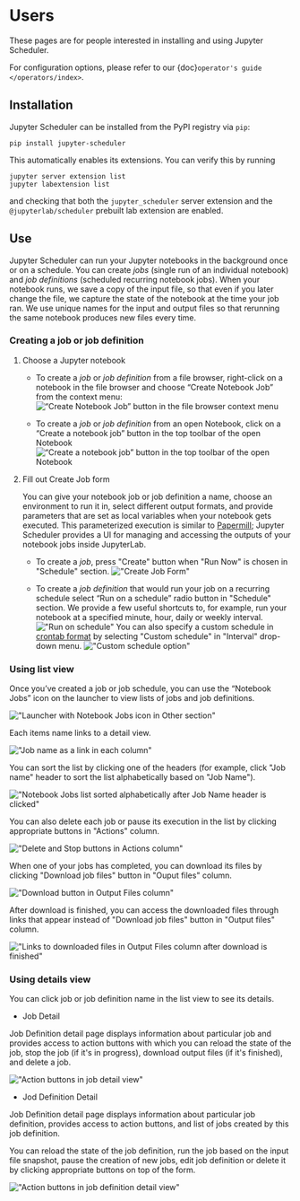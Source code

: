 # Users

These pages are for people interested in installing and using Jupyter Scheduler.

For configuration options, please refer to our {doc}`operator's guide </operators/index>`.

## Installation

Jupyter Scheduler can be installed from the PyPI registry via `pip`:

```
pip install jupyter-scheduler
```

This automatically enables its extensions. You can verify this by running

```
jupyter server extension list
jupyter labextension list
```

and checking that both the `jupyter_scheduler` server extension and the
`@jupyterlab/scheduler` prebuilt lab extension are enabled.

## Use

Jupyter Scheduler can run your Jupyter notebooks in the background once or on a schedule. You can create *jobs* (single run of an individual notebook) and *job definitions* (scheduled recurring notebook jobs). When your notebook runs, we save a copy of the input file, so that even if you later change the file, we capture the state of the notebook at the time your job ran. We use unique names for the input and output files so that rerunning the same notebook produces new files every time.

### Creating a job or job definition

1. Choose a Jupyter notebook
   - To create a *job* or *job definition* from a file browser, right-click on a notebook in the file browser and choose “Create Notebook Job” from the context menu:
![“Create Notebook Job” button in the file browser context menu](./images/create_job_from_filebrowser.png)

   - To create a *job* or *job definition* from an open Notebook, click on a “Create a notebook job” button in the top toolbar of the open Notebook
![“Create a notebook job” button in the top toolbar of the open Notebook](./images/create_job_from_notebook.png)

2. Fill out Create Job form

   You can give your notebook job or job definition a name, choose an environment to run it in, select different output formats, and provide parameters that are set as local variables when your notebook gets executed. This parameterized execution is similar to [Papermill](https://papermill.readthedocs.io/en/latest/); Jupyter Scheduler provides a UI for managing and accessing the outputs of your notebook jobs inside JupyterLab.

   - To create a *job*, press "Create" button when "Run Now" is chosen in "Schedule" section.
   !["Create Job Form"](./images/create_job_form.png)

   - To create a *job definition* that would run your job on a recurring schedule select “Run on a schedule” radio button in "Schedule" section. We provide a few useful shortcuts to, for example, run your notebook at a specified minute, hour, daily or weekly interval.
   !["Run on schedule"](./images/run_on_schedule.png)
   You can also specify a custom schedule in [crontab format](https://www.man7.org/linux/man-pages/man5/crontab.5.html) by selecting "Custom schedule" in "Interval" drop-down menu.
   !["Custom schedule option"](./images/custom_schedule.png)

### Using list view

Once you’ve created a job or job schedule, you can use the “Notebook Jobs” icon on the launcher to view lists of jobs and job definitions.

!["Launcher with Notebook Jobs icon in Other section"](./images/launcher.png)

Each items name links to a detail view.

!["Job name as a link in each column"](./images/item_name.png)

You can sort the list by clicking one of the headers (for example, click "Job name" header to sort the list alphabetically based on "Job Name").

!["Notebook Jobs list sorted alphabetically after Job Name header is clicked"](./images/headers.png)

You can also delete each job or pause its execution in the list by clicking appropriate buttons in "Actions" column.

!["Delete and Stop buttons in Actions column"](./images/actions_list.png)

When one of your jobs has completed, you can download its files by clicking "Download job files" button in "Ouput files" column.

!["Download button in Output Files column"](./images/download_button.png)

After download is finished, you can access the downloaded files through links that appear instead of "Download job files" button in "Output files" column.

!["Links to downloaded files in Output Files column after download is finished"](./images/downloaded_files.png)

### Using details view

You can click job or job definition name in the list view to see its details.

- Job Detail

Job Definition detail page displays information about particular job and provides access to action buttons with which you can reload the state of the job, stop the job (if it's in progress), download output files (if it's finished), and delete a job.

!["Action buttons in job detail view"](./images/actions_job_details.png)

- Jod Definition Detail

Job Definition detail page displays information about particular job definition, provides access to action buttons, and list of jobs created by this job definition.

You can reload the state of the job definition, run the job based on the input file snapshot, pause the creation of new jobs, edit job definition or delete it by clicking appropriate buttons on top of the form.

!["Action buttons in job definition detail view"](./images/actions_definition_details.png)
